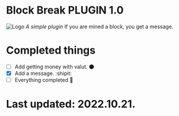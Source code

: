 # Block Break PLUGIN 1.0
![Logo](https://i.imgur.com/tcyqwSE.png)
*A simple plugin*
If you are mined a block, you get a message.
# Completed things
- [ ] Add getting money with valut.  	:new_moon:
- [x] Add a message. :shipit:
- [ ] Everything completed :tada:
# Last updated: 2022.10.21.
